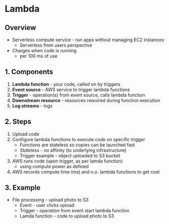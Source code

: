 # Lambda
## Overview
* Serverless compute service - run apps without managing EC2 instances
    * Serverless from users perspective
* Charges when code is running
    * per 100 ms of use
## 1. Components
1. **Lambda function** - your code, called on by triggers
2. **Event source** - AWS service to trigger lambda functions
3. **Trigger** - operation(s) from event source, calls lambda function
4. **Downstream resource** - resources rewuired during function execution
5. **Log streams** - logs
## 2. Steps
1. Upload code
2. Configure lambda functions to execute code on specific trigger
    * Functions are stateless so copies can be launched fast
    * *Stateless* - no affinity (to underlying infrastructure)
    * Trigger example - object uploaded to S3 bucket
3. AWS runs code (upon trigger, as per lamda function)
    * using compute power as defined
4. AWS records compute time (ms) and n.o. lambda functions to get cost
## 3. Example
* File processing - upload photo to S3
    * Event - user clicks upload
    * Trigger - operation from event start lambda function
    * Lamda function - code to upload photo to S3
